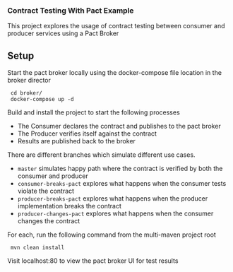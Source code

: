 ### Contract Testing With Pact Example
This project explores the usage of contract testing between consumer and producer services using a Pact Broker

## Setup
Start the pact broker locally using the docker-compose file location in the broker director
```
 cd broker/
 docker-compose up -d
```

Build and install the project to start the following processes
* The Consumer declares the contract and publishes to the pact broker
* The Producer verifies itself against the contract
* Results are published back to the broker

There are different branches which simulate different use cases. 
* `master` simulates happy path where the contract is verified by both the consumer and producer
* `consumer-breaks-pact` explores what happens when the consumer tests violate the contract
* `producer-breaks-pact` explores what happens when the producer implementation breaks the contract
* `producer-changes-pact` explores what happens when the consumer changes the contract

For each, run the following command from the multi-maven project root
```
 mvn clean install
```

Visit localhost:80 to view the pact broker UI for test results